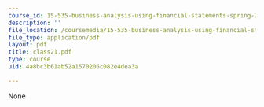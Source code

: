 ```yaml
---
course_id: 15-535-business-analysis-using-financial-statements-spring-2003
description: ''
file_location: /coursemedia/15-535-business-analysis-using-financial-statements-spring-2003/4a8bc3b61ab52a1570206c082e4dea3a_class21.pdf
file_type: application/pdf
layout: pdf
title: class21.pdf
type: course
uid: 4a8bc3b61ab52a1570206c082e4dea3a

---
```

None